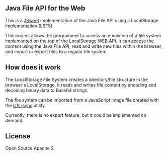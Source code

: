## Java File API for the Web

This is a [JSweet](http://www.jsweet.org) implementation of the Java File API using a LocalStorage implementation (LSFS)

This project allows the programmer to access an emulation of a file system implemented on the top of the LocalStorage WEB API. It can access the content using the Java File API, read and write new files within the browser, and import or export files to a regular file system.

## How does it work

The LocalStorage File System creates a directory/file structure in the browser's LocalStorage. It reads and writes file content by encoding and decoding binary data to Base64 strings. 

The file system can be imported from a JavaScript image file created with the [lsfs-sync](https://github.com/cincheo/lsfs-sync) utility.

Currently, there is no export feature, but it could be implemented on demand.

## License

Open Source Apache 2.